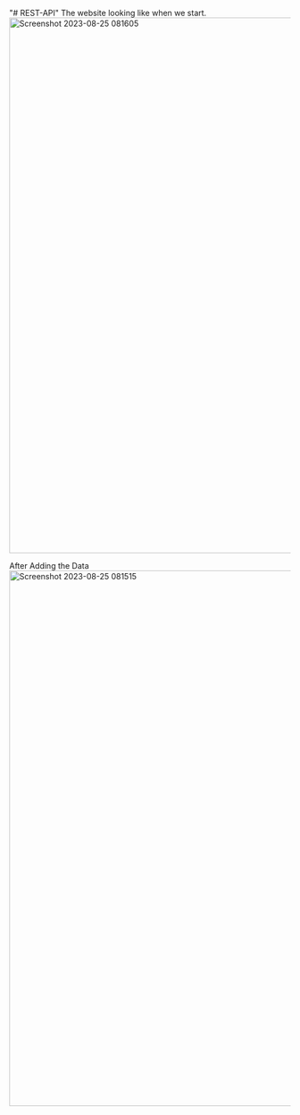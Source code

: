 "# REST-API" 
The website looking like when we start.
<img width="960" alt="Screenshot 2023-08-25 081605" src="https://github.com/Irfan-Siddiqui-au52/REST-API/assets/96060447/8cc954fa-2eef-4f5f-a9a2-37e1393e08ae">

After Adding the Data
<img width="960" alt="Screenshot 2023-08-25 081515" src="https://github.com/Irfan-Siddiqui-au52/REST-API/assets/96060447/d0b9f232-aa72-4e16-9a45-56effb5f0db5">
